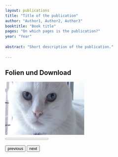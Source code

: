 ```yaml
---
layout: publications
title: "Title of the publication"
author: "Author1, Author2, Author3"
booktitle: "Book title"
pages: "On which pages is the publication?"
year: "Year"

abstract: "Short description of the publication."

---
```

## Folien und Download

<body>
<script>
var currentSlide = 1;
const numberOfSlides = 3;

function slideshow(direction) {
    if (direction === -1) {
        if (currentSlide !== 1) {
            currentSlide = currentSlide - 1;
        } 
        else {
            currentSlide = numberOfSlides;
        }
    }
    else {
        if (currentSlide !== numberOfSlides) {
            currentSlide = currentSlide + 1;
        } 
        else {
            currentSlide = 1;
        }
    }
    
    document.getElementById('slidecount').value = currentSlide -1;
    document.getElementById('slidecount').max = numberOfSlides -1;
    document.getElementById('currentSlide').src = "/pic"+currentSlide+".jpg";
}
</script>
<img id="currentSlide" src="../_publications/images/pic1.jpg" width="256" height="172"> <br>
<progress id="slidecount" value="0" max="2"></progress><br>
<p>
    <button type="button" onclick="slideshow(-1)">previous</button>
    <button type="button" onclick="slideshow(1)">next</button>
</p>
<!-- to be added: pdf download, slides (ppt), bibtech //-->

</body>
